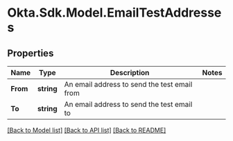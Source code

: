 # Okta.Sdk.Model.EmailTestAddresses

## Properties

Name | Type | Description | Notes
------------ | ------------- | ------------- | -------------
**From** | **string** | An email address to send the test email from | 
**To** | **string** | An email address to send the test email to | 

[[Back to Model list]](../README.md#documentation-for-models) [[Back to API list]](../README.md#documentation-for-api-endpoints) [[Back to README]](../README.md)

